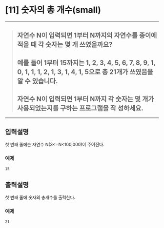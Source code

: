 
# [11] 숫자의 총 개수(small)
---

> ## 자연수 N이 입력되면 1부터 N까지의 자연수를 종이에 적을 때 각 숫자는 몇 개 쓰였을까요? 
> ## 예를 들어 1부터 15까지는 1, 2, 3, 4, 5, 6, 7, 8, 9, 1, 0, 1, 1, 1, 2, 1, 3, 1, 4, 1, 5으로 총 21개가 쓰였음을 알 수 있습니다.
> ## 자연수 N이 입력되면 1부터 N까지 각 숫자는 몇 개가 사용되었는지를 구하는 프로그램을 작 성하세요.

---

## 입력설명
첫 번째 줄에는 자연수 N(3<=N<100,000)이 주어진다.

### 예제
```
15
```

## 출력설명
첫 번째 줄에 숫자의 총개수를 출력한다.

### 예제

```
21
```


